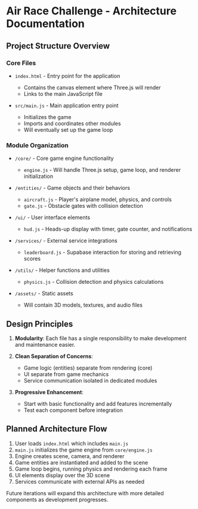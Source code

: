 # Air Race Challenge - Architecture Documentation

## Project Structure Overview

### Core Files

- `index.html` - Entry point for the application
  - Contains the canvas element where Three.js will render
  - Links to the main JavaScript file

- `src/main.js` - Main application entry point
  - Initializes the game
  - Imports and coordinates other modules
  - Will eventually set up the game loop

### Module Organization

- `/core/` - Core game engine functionality
  - `engine.js` - Will handle Three.js setup, game loop, and renderer initialization

- `/entities/` - Game objects and their behaviors
  - `aircraft.js` - Player's airplane model, physics, and controls
  - `gate.js` - Obstacle gates with collision detection

- `/ui/` - User interface elements
  - `hud.js` - Heads-up display with timer, gate counter, and notifications

- `/services/` - External service integrations
  - `leaderboard.js` - Supabase interaction for storing and retrieving scores

- `/utils/` - Helper functions and utilities
  - `physics.js` - Collision detection and physics calculations

- `/assets/` - Static assets
  - Will contain 3D models, textures, and audio files

## Design Principles

1. **Modularity**: Each file has a single responsibility to make development and maintenance easier.

2. **Clean Separation of Concerns**:
   - Game logic (entities) separate from rendering (core)
   - UI separate from game mechanics
   - Service communication isolated in dedicated modules

3. **Progressive Enhancement**:
   - Start with basic functionality and add features incrementally
   - Test each component before integration

## Planned Architecture Flow

1. User loads `index.html` which includes `main.js`
2. `main.js` initializes the game engine from `core/engine.js`
3. Engine creates scene, camera, and renderer
4. Game entities are instantiated and added to the scene
5. Game loop begins, running physics and rendering each frame
6. UI elements display over the 3D scene
7. Services communicate with external APIs as needed

Future iterations will expand this architecture with more detailed components as development progresses. 